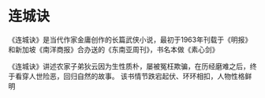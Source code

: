 # 连城诀

《连城诀》是当代作家金庸创作的长篇武侠小说，最初于1963年刊载于《明报》和新加坡《南洋商报》合办送的《东南亚周刊》，书名本做《素心剑》

《连城诀》讲述农家子弟狄云因为生性质朴，屡被冤枉欺骗，在历经磨难之后，终于看穿人世险恶，回归自然的故事。 该书情节跌宕起伏、环环相扣，人物性格鲜明
